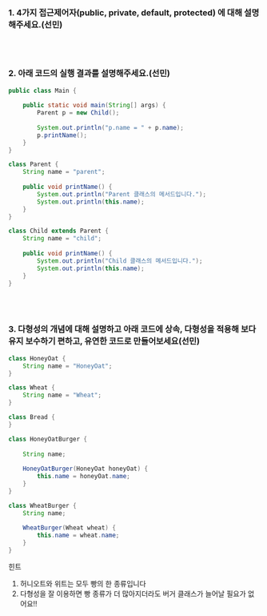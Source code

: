 ### 1. 4가지 접근제어자(public, private, default, protected) 에 대해 설명해주세요.(선민)

<br></br>

### 2. 아래 코드의 실행 결과를 설명해주세요.(선민)
```java
public class Main {
    
    public static void main(String[] args) {
        Parent p = new Child();
        
        System.out.println("p.name = " + p.name);
        p.printName();
    }
}

class Parent {
    String name = "parent";
    
    public void printName() {
        System.out.println("Parent 클래스의 메서드입니다.");
        System.out.println(this.name);
    }
}

class Child extends Parent {
    String name = "child";
    
    public void printName() {
        System.out.println("Child 클래스의 메서드입니다.");
        System.out.println(this.name);
    }
}
```

<br></br>

### 3. 다형성의 개념에 대해 설명하고 아래 코드에 상속, 다형성을 적용해 보다 유지 보수하기 편하고, 유연한 코드로 만들어보세요(선민)
```java
class HoneyOat {
    String name = "HoneyOat";
}

class Wheat {
    String name = "Wheat";
}

class Bread {
}

class HoneyOatBurger {
    
    String name;
    
    HoneyOatBurger(HoneyOat honeyOat) {
        this.name = honeyOat.name;
    }
}

class WheatBurger {
    String name;
    
    WheatBurger(Wheat wheat) {
        this.name = wheat.name;
    }
}
```
힌트
1. 허니오트와 위트는 모두 빵의 한 종류입니다
2. 다형성을 잘 이용하면 빵 종류가 더 많아지더라도 버거 클래스가 늘어날 필요가 없어요!!